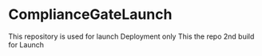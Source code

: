 # ComplianceGateLaunch
This repository is used for launch Deployment only
This the repo
2nd build for Launch
